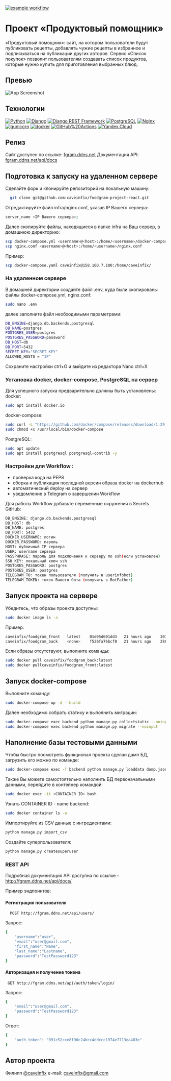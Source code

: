 [![example workflow](https://github.com/caveinfix/foodgram-project-react/actions/workflows/main.yml/badge.svg)](http://fgram.ddns.net/recipes) 

# Проект «Продуктовый помощник» 
«Продуктовый помощник»: сайт, на котором пользователи будут публиковать рецепты, добавлять чужие рецепты в избранное и подписываться на публикации других авторов. Сервис «Список покупок» позволит пользователям создавать список продуктов, которые нужно купить для приготовления выбранных блюд.

## Превью

![App Screenshot](https://i2.paste.pics/a255c4101805a63342e983333a9fe415.png)

## Технологии
[![Python](https://img.shields.io/badge/-Python-464646?style=flat-square&logo=Python)](https://www.python.org/) [![Django](https://img.shields.io/badge/-Django-464646?style=flat-square&logo=Django)](https://www.djangoproject.com/) [![Django REST Framework](https://img.shields.io/badge/-Django%20REST%20Framework-464646?style=flat-square&logo=Django%20REST%20Framework)](https://www.django-rest-framework.org/) [![PostgreSQL](https://img.shields.io/badge/-PostgreSQL-464646?style=flat-square&logo=PostgreSQL)](https://www.postgresql.org/) [![Nginx](https://img.shields.io/badge/-NGINX-464646?style=flat-square&logo=NGINX)](https://nginx.org/ru/) [![gunicorn](https://img.shields.io/badge/-gunicorn-464646?style=flat-square&logo=gunicorn)](https://gunicorn.org/) [![docker](https://img.shields.io/badge/-Docker-464646?style=flat-square&logo=docker)](https://www.docker.com/) [![GitHub%20Actions](https://img.shields.io/badge/-GitHub%20Actions-464646?style=flat-square&logo=GitHub%20actions)](https://github.com/features/actions) [![Yandex.Cloud](https://img.shields.io/badge/-Yandex.Cloud-464646?style=flat-square&logo=Yandex.Cloud)](https://cloud.yandex.ru/)
## Релиз
Сайт доступен по ссылке: [fgram.ddns.net](http://fgram.ddns.net/recipes)
Документация API: [fgram.ddns.net/api/docs](http://fgram.ddns.net/api/docs/)

## Подготовка к запуску на удаленном сервере
Сделайте форк и клонируйте репозиторий на локальную машину:
```bash
  git clone git@github.com:caveinfix/foodgram-project-react.git
```
Отредактируйте файл infra/nginx.conf, указав IP Вашего сервера:
```bash
server_name <IP Вашего сервера>;
```
Далее скопируйте файлы, находящиеся в папке infra на Ваш сервер, в домашнюю директорию:
```bash
scp docker-compose.yml <username>@<host>:/home/<username>/docker-compose.yml
scp nginx.conf <username>@<host>:/home/<username>/nginx.conf
```
Пример:
```bash
scp docker-compose.yaml caveinfix@158.160.7.100:/home/caveinfix/
```
### На удаленном сервере

В домашней директории создайте файл .env, куда были скопированы файлы docker-compose.yml, nginx.conf:
```bash
sudo nano .env
```
далее заполните файл необходимыми параметрами:
```bash
DB_ENGINE=django.db.backends.postgresql
DB_NAME=postgres
POSTGRES_USER=postgres
POSTGRES_PASSWORD=password 
DB_HOST=db
DB_PORT=5432
SECRET_KEY="SECRET_KEY"
ALLOWED_HOSTS = "IP"
```
Сохраните настройки ctrl+O и выйдите из редактора Nano ctrl+X

### Установка docker, docker-compose, PostgreSQL на сервер
Для успешного запуска предварительно должны быть установлены:
docker:
```bash
sudo apt install docker.io 
```
docker-compose:
```bash
sudo curl -L "https://github.com/docker/compose/releases/download/1.29.2/docker-compose-$(uname -s)-$(uname -m)" -o /usr/local/bin/docker-compose
sudo chmod +x /usr/local/bin/docker-compose
```
PostgreSQL:
```bash
sudo apt update
sudo apt install postgresql postgresql-contrib -y
```
### Настройки для Workflow :
- проверка кода на PEP8
- сборка и публикация последней версии образа docker на dockerhub
- автоматический deploy на сервер
- уведомление в Telegram о завершении Workflow 

Для работы Workflow добавьте переменные окружения в Secrets GitHub:
```bash
DB_ENGINE: django.db.backends.postgresql
DB_HOST: db
DB_NAME: postgres
DB_PORT: 5432
DOCKER_USERNAME: логин
DOCKER_PASSWORD: пароль
HOST: публичный IP сервера
USER: username сервера
PASSPHRASE: пароль для подключения к серверу по ssh(если установлен)
SSH_KEY: локальный ключ ssh
POSTGRES_PASSWORD: postgres
POSTGRES_USER: postgres
TELEGRAM_TO: токен пользователя (получить в userinfobot)
TELEGRAM_TOKEN: токен Вашего бота (получить в BotFather)
```

## Запуск проекта на сервере
Убедитесь, что образы проекта доступны:
```bash
sudo docker image ls -a
```
Пример:
```bash
caveinfix/foodgram_front   latest    01e95d601dd3   21 hours ago    301MB
caveinfix/foodgram_back    <none>    f526fa76bcf0   21 hours ago    286MB
```
Если образы отсутствуют, выполните команды:
```bash
sudo docker pull caveinfix/foodgram_back:latest
sudo docker pullcaveinfix/foodgram_front:latest
```
## Запуск docker-compose
Выполните команду:
```bash
sudo docker-compose up -d --build
```
Далее необходимо собрать статику и выполнить миграции:
```bash
sudo docker-compose exec backend python manage.py collectstatic --noinput
sudo docker-compose exec backend python manage.py migrate --noinput
```
## Наполнение базы тестовыми данными
Чтобы быстро посмотреть функционал проекта сделан дамп БД, загрузить его можно по команде:
```bash
sudo docker-compose exec -T backend python manage.py loaddata dump.json
```
Также Вы можете самостоятельно наполнить БД первоначальными данными, перейдите в контейнер командой:
```bash
sudo docker exec -it <CONTAINER ID> bash
```
Узнать CONTAINER ID - name backend:
```bash
sudo docker container ls -a
```
Импортируйте из CSV данные с ингредиентами:
```bash
python manage.py import_csv
```
Создайте суперпользователя:
```bash
python manage.py createsuperuser
```

### REST API
Подробная документация API доступна по ссылке - http://fgram.ddns.net/api/docs/

Пример эндпоинтов:
#### Регистрация пользователя

```http
  POST http://fgram.ddns.net/api/users/
```
Запрос:
```bash
{
    "username":"user",
    "email":"user@gmail.com",
    "first_name":"Name",
    "last_name":"Lastname",
    "password":"TestPassword123"
}
```


#### Авторизация и получение токена

```http
 GET http://fgram.ddns.net/api/auth/token/login/
```
Запрос:
```bash
{
    "email":"user@gmail.com",
    "password":"TestPassword123"
}
```
Ответ:
```bash
{
    "auth_token": "091c52cce8f90c24bcc4ddccc1974e7713ea483e"
}
```


## Автор проекта

Филипп [@caveinfix](https://github.com/caveinfix)
e-mail: caveinfix@gmail.com


